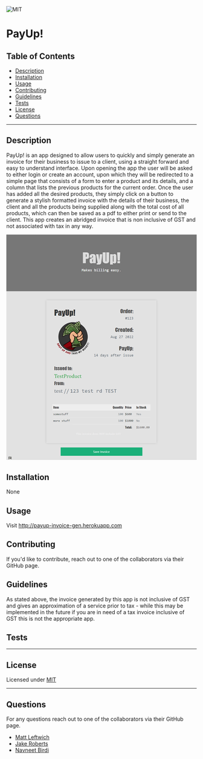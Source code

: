 
  ![MIT](https://img.shields.io/static/v1?label=License&message=MIT&color=green)
  # PayUp!
  
  ## Table of Contents
  * [Description](#description)
  * [Installation](#installation)
  * [Usage](#usage)
  * [Contributing](#contributing)
  * [Guidelines](#guidelines)
  * [Tests](#tests)
  * [License](#license)
  * [Questions](#questions)
---

  ## Description
  PayUp! is an app designed to allow users to quickly and simply generate an invoice for their business to issue to a client, using a straight forward and easy to understand interface. Upon opening the app the user will be asked to either login or create an account, upon which they will be redirected to a simple page that consists of a form to enter a product and its details, and a column that lists the previous products for the current order. Once the user has added all the desired products, they simply click on a button to generate a stylish formatted invoice with the details of their business, the client and all the products being supplied along with the total cost of all products, which can then be saved as a pdf to either print or send to the client. This app creates an abridged invoice that is non inclusive of GST and not associated with tax in any way.

 ![screenshot](./assets/imgs/screenshot.png)

  ## Installation
   None


  ## Usage
   Visit http://payup-invoice-gen.herokuapp.com


  ## Contributing
   If you'd like to contribute, reach out to one of the collaborators via their GitHub page.


  ## Guidelines
   As stated above, the invoice generated by this app is not inclusive of GST and gives an approximation of a service prior to tax - while this may be implemented in the future if you are in need of a tax invoice inclusive of GST this is not the appropriate app.


  ## Tests
  
  ---


  ## License
   Licensed under [MIT](https://opensource.org/licenses/MIT) 

   ---

  ## Questions
   For any questions reach out to one of the collaborators via their GitHub page.
   
   * [Matt Leftwich](https://github.com/mleftwich)
   * [Jake Roberts](https://github.com/JRoberts94)
   * [Navneet Birdi](https://github.com/Navneet-Birdi)
